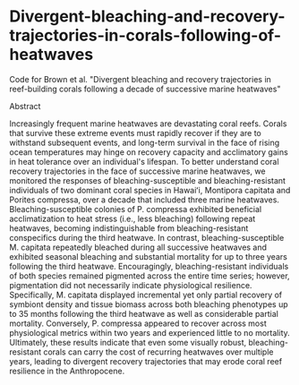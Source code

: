 # Divergent-bleaching-and-recovery-trajectories-in-corals-following-of-heatwaves
Code for Brown et al. "Divergent bleaching and recovery trajectories in reef-building corals following a decade of successive marine heatwaves"

Abstract

Increasingly frequent marine heatwaves are devastating coral reefs. Corals that survive these extreme events must rapidly recover if they are to withstand subsequent events, and long-term survival in the face of rising ocean temperatures may hinge on recovery capacity and acclimatory gains in heat tolerance over an individual's lifespan. To better understand coral recovery trajectories in the face of successive marine heatwaves, we monitored the responses of bleaching-susceptible and bleaching-resistant individuals of two dominant coral species in Hawaiʻi, Montipora capitata and Porites compressa, over a decade that included three marine heatwaves. Bleaching-susceptible colonies of P. compressa exhibited beneficial acclimatization to heat stress (i.e., less bleaching) following repeat heatwaves, becoming indistinguishable from bleaching-resistant conspecifics during the third heatwave. In contrast, bleaching-susceptible M. capitata repeatedly bleached during all successive heatwaves and exhibited seasonal bleaching and substantial mortality for up to three years following the third heatwave. Encouragingly, bleaching-resistant individuals of both species remained pigmented across the entire time series; however, pigmentation did not necessarily indicate physiological resilience. Specifically, M. capitata displayed incremental yet only partial recovery of symbiont density and tissue biomass across both bleaching phenotypes up to 35 months following the third heatwave as well as considerable partial mortality. Conversely, P. compressa appeared to recover across most physiological metrics within two years and experienced little to no mortality. Ultimately, these results indicate that even some visually robust, bleaching-resistant corals can carry the cost of recurring heatwaves over multiple years, leading to divergent recovery trajectories that may erode coral reef resilience in the Anthropocene.
